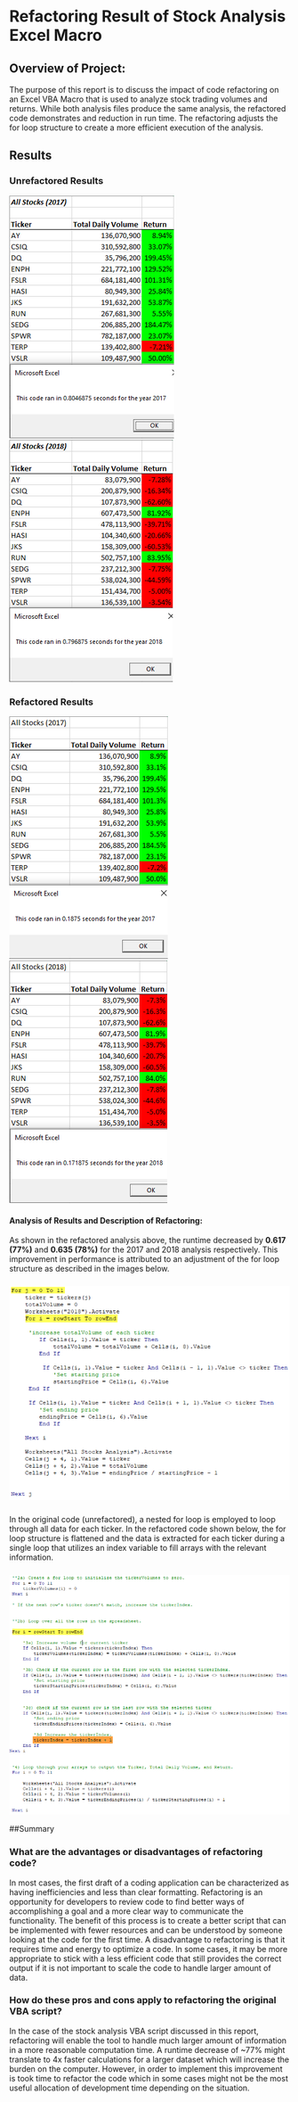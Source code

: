 # Refactoring Result of Stock Analysis Excel Macro

## **Overview of Project:** 
The purpose of this report is to discuss the impact of code refactoring on an Excel VBA Macro that is used to analyze stock trading volumes and returns. While both analysis files produce the same analysis, the refactored code demonstrates and reduction in run time. The refactoring adjusts the for loop structure to create a more efficient execution of the analysis.

## Results
### Unrefactored Results
![Unrefactored 2017 Analysis](https://github.com/zborglin/stock-analysis/blob/master/Resources/VBA_Challenge_2017_unrefactored.png)
![Unrefactored 2018 Analysis](https://github.com/zborglin/stock-analysis/blob/master/Resources/VBA_Challenge_2018_unrefactored.png)

### Refactored Results
![Refactored 2017 Analysis](https://github.com/zborglin/stock-analysis/blob/master/Resources/VBA_Challenge_2017.png)
![Refactored 2018 Analysis](https://github.com/zborglin/stock-analysis/blob/master/Resources/VBA_Challenge_2018.png)
#### **Analysis of Results and Description of Refactoring:** 
As shown in the refactored analysis above, the runtime decreased by **0.617 (77%)** and **0.635 (78%)** for the 2017 and 2018 analysis respectively. This improvement in performance is attributed to an adjustment of the for loop structure as described in the images below.
###
![Unrefactored Code](https://github.com/zborglin/stock-analysis/blob/master/Resources/Unrefactored_Code.png)
###
In the original code (unrefactored), a nested for loop is employed to loop through all data for each ticker. In the refactored code shown below, the for loop structure is flattened and the data is extracted for each ticker during a single loop that utilizes an index variable to fill arrays with the relevant information.
###
![Refactored Code](https://github.com/zborglin/stock-analysis/blob/master/Resources/Refactored_Code.png)

##Summary
### What are the advantages or disadvantages of refactoring code?
In most cases, the first draft of a coding application can be characterized as having inefficiencies and less than clear formatting. Refactoring is an opportunity for developers to review code to find better ways of accomplishing a goal and a more clear way to communicate the functionality. The benefit of this process is to create a better script that can be implemented with fewer resources and can be understood by someone looking at the code for the first time. A disadvantage to refactoring is that it requires time and energy to optimize a code. In some cases, it may be more appropriate to stick with a less efficient code that still provides the correct output if it is not important to scale the code to handle larger amount of data. 
 
### How do these pros and cons apply to refactoring the original VBA script?
In the case of the stock analysis VBA script discussed in this report, refactoring will enable the tool to handle much larger amount of information in a more reasonable computation time. A runtime decrease of ~77% might translate to 4x faster calculations for a larger dataset which will increase the burden on the computer. However, in order to implement this improvement is took time to refactor the code which in some cases might not be the most useful allocation of development time depending on the situation.
